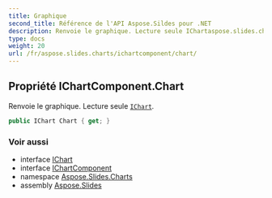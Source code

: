 ```yaml
---
title: Graphique
second_title: Référence de l'API Aspose.Sildes pour .NET
description: Renvoie le graphique. Lecture seule IChartaspose.slides.charts/ichart.
type: docs
weight: 20
url: /fr/aspose.slides.charts/ichartcomponent/chart/
---
```


## Propriété IChartComponent.Chart

Renvoie le graphique. Lecture seule [`IChart`](../../ichart).

```csharp
public IChart Chart { get; }
```

### Voir aussi

* interface [IChart](../../ichart)
* interface [IChartComponent](../../ichartcomponent)
* namespace [Aspose.Slides.Charts](../../ichartcomponent)
* assembly [Aspose.Slides](../../../)

<!-- NE PAS ÉDITER : généré par xmldocmd pour Aspose.Slides.dll -->